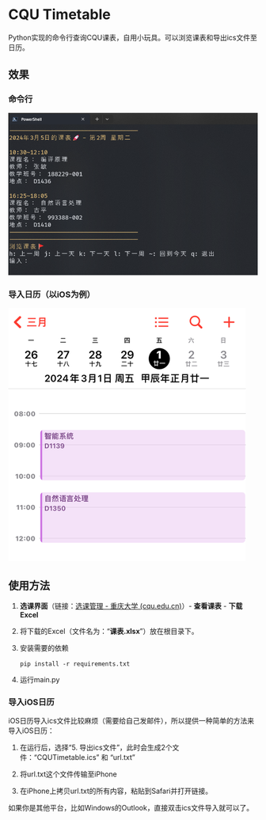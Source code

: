 # CQU Timetable

Python实现的命令行查询CQU课表，自用小玩具。可以浏览课表和导出ics文件至日历。

## 效果

### 命令行

<img src="./assets/example.png" alt="img1" style="zoom: 67%;" />

### 导入日历（以iOS为例）

<img src="./assets/example2.jpg" alt="img2" style="zoom:50%;" />

## 使用方法

1. **选课界面**（链接：[选课管理 - 重庆大学 (cqu.edu.cn)](https://my.cqu.edu.cn/enroll/CourseStuSelectionList)）- **查看课表** - **下载Excel**

2. 将下载的Excel（文件名为：“**课表.xlsx**”）放在根目录下。

3. 安装需要的依赖

   ```
   pip install -r requirements.txt
   ```

4. 运行main.py

### 导入iOS日历

iOS日历导入ics文件比较麻烦（需要给自己发邮件），所以提供一种简单的方法来导入iOS日历：

1. 在运行后，选择“5. 导出ics文件”，此时会生成2个文件：“CQUTimetable.ics” 和 “url.txt”

2. 将url.txt这个文件传输至iPhone

3. 在iPhone上拷贝url.txt的所有内容，粘贴到Safari并打开链接。

如果你是其他平台，比如Windows的Outlook，直接双击ics文件导入就可以了。